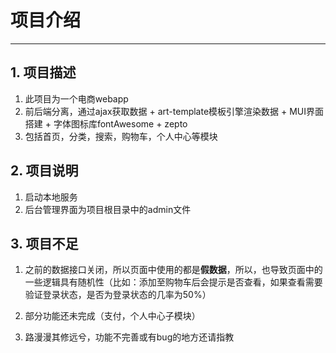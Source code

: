# 项目介绍
----
## 1. 项目描述
1. 此项目为一个电商webapp
2. 前后端分离，通过ajax获取数据 + art-template模板引擎渲染数据 + MUI界面搭建 + 字体图标库fontAwesome + zepto
3. 包括首页，分类，搜索，购物车，个人中心等模块

## 2. 项目说明
1. 启动本地服务
2. 后台管理界面为项目根目录中的admin文件

## 3. 项目不足
1. 之前的数据接口关闭，所以页面中使用的都是**假数据**，所以，也导致页面中的一些逻辑具有随机性（比如：添加至购物车后会提示是否查看，如果查看需要验证登录状态，是否为登录状态的几率为50%）

2. 部分功能还未完成（支付，个人中心子模块）
3. 路漫漫其修远兮，功能不完善或有bug的地方还请指教
